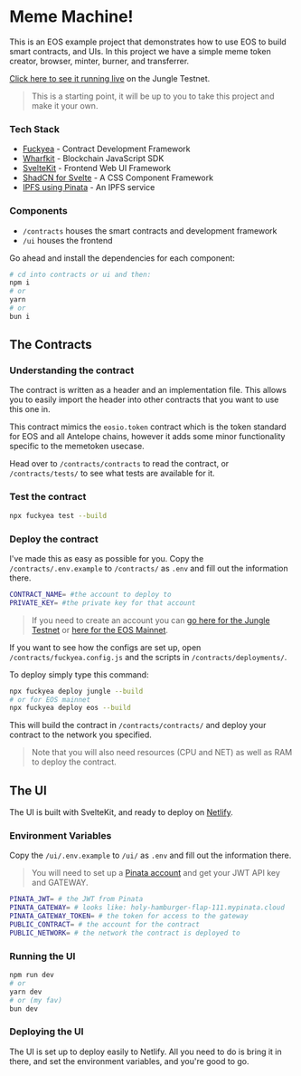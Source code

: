 # Meme Machine!

This is an EOS example project that demonstrates how to use EOS to build smart contracts, and UIs.
In this project we have a simple meme token creator, browser, minter, burner, and transferrer.

[Click here to see it running live](https://mememachines.netlify.app/) on the Jungle Testnet.

> This is a starting point, it will be up to you to take this project and make it your own.

### Tech Stack
- [Fuckyea](https://github.com/nsjames/fuckyea) - Contract Development Framework
- [Wharfkit](https://wharfkit.com/) - Blockchain JavaScript SDK
- [SvelteKit](https://svelte.dev/) - Frontend Web UI Framework
- [ShadCN for Svelte](https://www.shadcn-svelte.com/) - A CSS Component Framework
- [IPFS using Pinata](https://pinata.cloud/) - An IPFS service

### Components
- `/contracts` houses the smart contracts and development framework
- `/ui` houses the frontend

Go ahead and install the dependencies for each component:

```bash
# cd into contracts or ui and then:
npm i
# or
yarn
# or 
bun i
```

## The Contracts


### Understanding the contract

The contract is written as a header and an implementation file. This allows you to easily import the header into
other contracts that you want to use this one in. 

This contract mimics the `eosio.token` contract which is the token standard for EOS and all Antelope chains,
however it adds some minor functionality specific to the memetoken usecase.

Head over to `/contracts/contracts` to read the contract, or `/contracts/tests/` to see what tests are 
available for it. 

### Test the contract

```bash
npx fuckyea test --build
```

### Deploy the contract

I've made this as easy as possible for you.
Copy the `/contracts/.env.example` to `/contracts/` as `.env` and fill out the information there. 

```bash
CONTRACT_NAME= #the account to deploy to
PRIVATE_KEY= #the private key for that account
```

> If you need to create an account you can [go here for the Jungle Testnet](https://monitor.jungletestnet.io/) or
> [here for the EOS Mainnet](https://create.anchor.link/).

If you want to see how the configs are set up, open `/contracts/fuckyea.config.js` and the scripts in `/contracts/deployments/`.

To deploy simply type this command:

```bash
npx fuckyea deploy jungle --build
# or for EOS mainnet
npx fuckyea deploy eos --build
```

This will build the contract in `/contracts/contracts/` and deploy your contract to the network you specified.

> Note that you will also need resources (CPU and NET) as well as RAM to deploy the contract. 

## The UI

The UI is built with SvelteKit, and ready to deploy on [Netlify](https://www.netlify.com/).

### Environment Variables

Copy the `/ui/.env.example` to `/ui/` as `.env` and fill out the information there. 

> You will need to set up a [Pinata account](https://pinata.cloud/) and get your JWT API key and GATEWAY. 

```bash
PINATA_JWT= # the JWT from Pinata
PINATA_GATEWAY= # looks like: holy-hamburger-flap-111.mypinata.cloud
PINATA_GATEWAY_TOKEN= # the token for access to the gateway
PUBLIC_CONTRACT= # the account for the contract
PUBLIC_NETWORK= # the network the contract is deployed to
```

### Running the UI

```bash
npm run dev
# or 
yarn dev
# or (my fav)
bun dev
```

### Deploying the UI

The UI is set up to deploy easily to Netlify. All you need to do is bring it in there, and set the environment variables, and you're good to go.




